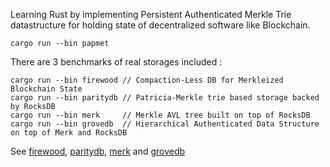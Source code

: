 Learning Rust by implementing Persistent Authenticated Merkle Trie datastructure for holding state of decentralized software like Blockchain.
```
cargo run --bin papmet
```

There are 3 benchmarks of real storages included : 
```
cargo run --bin firewood // Compaction-Less DB for Merkleized Blockchain State
cargo run --bin paritydb // Patricia-Merkle trie based storage backed by RocksDB
cargo run --bin merk     // Merkle AVL tree built on top of RocksDB
cargo run --bin grovedb  // Hierarchical Authenticated Data Structure on top of Merk and RocksDB
```

See [firewood](https://github.com/ava-labs/firewood), [paritydb](https://github.com/paritytech/parity-db), [merk](https://github.com/turbofish-org/merk) and [grovedb](https://github.com/dashpay/grovedb)